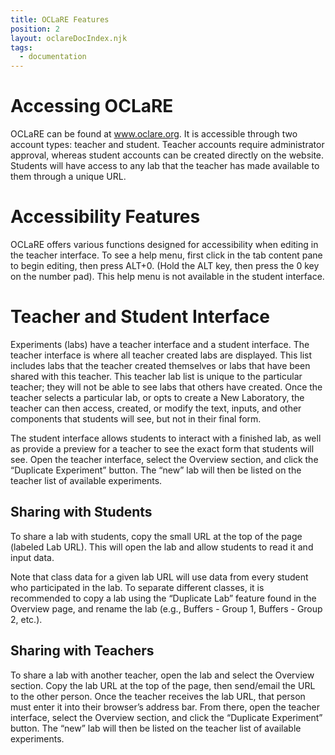 ```yaml
---
title: OCLaRE Features
position: 2
layout: oclareDocIndex.njk
tags:
  - documentation
---
```

# Accessing OCLaRE

OCLaRE can be found at www.oclare.org. It is accessible through two account types: teacher and student. Teacher accounts require administrator approval, whereas student accounts can be created directly on the website. Students will have access to any lab that the teacher has made available to them through a unique URL.

# Accessibility Features

OCLaRE offers various functions designed for accessibility when editing in the teacher interface. To see a help menu, first click in the tab content pane to begin editing, then press ALT+0. (Hold the ALT key, then press the 0 key on the number pad). This help menu is not available in the student interface.

# Teacher and Student Interface

Experiments (labs) have a teacher interface and a student interface. The teacher interface is where all teacher created labs are displayed. This list includes labs that the teacher created themselves or labs that have been shared with this teacher. This teacher lab list is unique to the particular teacher; they will not be able to see labs that others have created. Once the teacher selects a particular lab, or opts to create a New Laboratory, the teacher can then access, created, or modify the text, inputs, and other components that students will see, but not in their final form.

The student interface allows students to interact with a finished lab, as well as provide a preview for a teacher to see the exact form that students will see. Open the teacher interface, select the Overview section, and click the “Duplicate Experiment” button. The “new” lab will then be listed on the teacher list of available experiments.

## Sharing with Students

To share a lab with students, copy the small URL at the top of the page (labeled Lab URL). This will open the lab and allow students to read it and input data.

Note that class data for a given lab URL will use data from every student who participated in the lab. To separate different classes, it is recommended to copy a lab using the “Duplicate Lab” feature found in the Overview page, and rename the lab (e.g., Buffers - Group 1, Buffers - Group 2, etc.).

## Sharing with Teachers

To share a lab with another teacher, open the lab and select the Overview section. Copy the lab URL at the top of the page, then send/email the URL to the other person. Once the teacher receives the lab URL, that person must enter it into their browser’s address bar. From there, open the teacher interface, select the Overview section, and click the “Duplicate Experiment” button. The “new” lab will then be listed on the teacher list of available experiments.